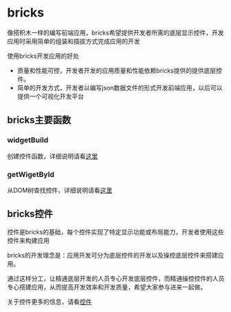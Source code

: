 # bricks
像搭积木一样的编写前端应用，bricks希望提供开发者所需的底层显示控件，开发应用时采用简单的组装和插拔方式完成应用的开发

使用bricks开发应用的好处
* 质量和性能可控，开发者开发的应用质量和性能依赖bricks提供的提供底层控件。
* 简单的开发方式，开发者以编写json数据文件的形式开发前端应用，以后可以提供一个可视化开发平台

## bricks主要函数
### widgetBuild
创建控件函数，详细说明请看[这里](bricks.md)

### getWigetById
从DOM树查找控件，详细说明请看[这里](bricks.md)

## bricks控件
控件是bricks的基础，每个控件实现了特定显示功能或布局能力，开发者使用这些控件来构建应用

bricks的开发理念是：应用开发可分为底层控件的开发以及操控底层控件来搭建应用。

通过这样分工，让精通底层开发的人员专心开发底层控件，而精通操控控件的人员专心搭建应用，从而提高开发效率和开发质量，希望大家参与进来一起做。

关于控件更多的信息，请看[控件](widgettypes.md)


